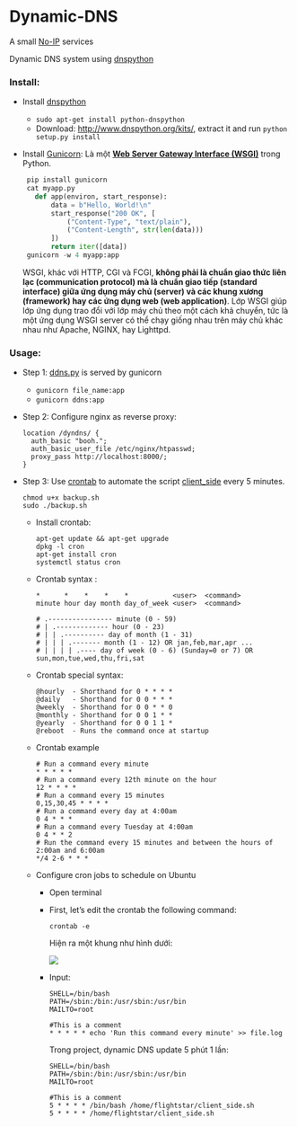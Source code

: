 # Dynamic-DNS
A small [No-IP](https://en.wikipedia.org/wiki/No-IP) services

Dynamic DNS system using [dnspython](http://www.dnspython.org/)

### Install: 
+ Install [dnspython](http://www.dnspython.org/)
  + `sudo apt-get install python-dnspython` 
  + Download: http://www.dnspython.org/kits/, extract it and run `python setup.py install`
+ Install [Gunicorn](https://gunicorn.org/): Là một **[Web Server Gateway Interface (WSGI)](https://en.wikipedia.org/wiki/Web_Server_Gateway_Interface)** trong Python. 
 
   ```py
    pip install gunicorn
    cat myapp.py
      def app(environ, start_response):
          data = b"Hello, World!\n"
          start_response("200 OK", [
              ("Content-Type", "text/plain"),
              ("Content-Length", str(len(data)))
          ])
          return iter([data])
    gunicorn -w 4 myapp:app
    ```

  WSGI, khác với HTTP, CGI và FCGI, **không phải là chuẩn giao thức liên lạc (communication protocol) mà là chuẩn giao tiếp (standard interface) giữa ứng dụng máy chủ (server) và các khung xương (framework) hay các ứng dụng web (web application)**. Lớp WSGI giúp lớp ứng dụng trao đổi với lớp máy chủ theo một cách khả chuyển, tức là một ứng dụng WSGI server có thể chạy giống nhau trên máy chủ khác nhau như Apache, NGINX, hay Lighttpd.
### Usage:
+ Step 1: [ddns.py](/ddns.py) is served by gunicorn
  + `gunicorn file_name:app`
  + `gunicorn ddns:app`
+ Step 2: Configure nginx as reverse proxy:
  
  ```
  location /dyndns/ {
    auth_basic "booh.";
    auth_basic_user_file /etc/nginx/htpasswd;
    proxy_pass http://localhost:8000/;
  }
  ```
+ Step 3: Use [crontab](https://en.wikipedia.org/wiki/Cron) to automate the script [client_side](/client_side.sh) every 5 minutes.

  ```
  chmod u+x backup.sh
  sudo ./backup.sh
  ```
  
  + Install crontab: 
  
    ```
    apt-get update && apt-get upgrade
    dpkg -l cron
    apt-get install cron
    systemctl status cron
    ```
  
  + Crontab syntax : 
  
    ```
    *      *    *    *    *           <user>  <command>
    minute hour day month day_of_week <user>  <command>
    
    # .---------------- minute (0 - 59)
    # | .------------- hour (0 - 23)
    # | | .---------- day of month (1 - 31)
    # | | | .------- month (1 - 12) OR jan,feb,mar,apr ...
    # | | | | .---- day of week (0 - 6) (Sunday=0 or 7) OR sun,mon,tue,wed,thu,fri,sat

    ```
  + Crontab special syntax:
    
    ```
    @hourly  - Shorthand for 0 * * * *
    @daily   - Shorthand for 0 0 * * *
    @weekly  - Shorthand for 0 0 * * 0
    @monthly - Shorthand for 0 0 1 * *
    @yearly  - Shorthand for 0 0 1 1 *
    @reboot  - Runs the command once at startup
    ```
    
  + Crontab example
    
    ```
    # Run a command every minute
    * * * * * 
    # Run a command every 12th minute on the hour
    12 * * * *
    # Run a command every 15 minutes
    0,15,30,45 * * * *
    # Run a command every day at 4:00am
    0 4 * * *
    # Run a command every Tuesday at 4:00am
    0 4 * * 2
    # Run the command every 15 minutes and between the hours of 2:00am and 6:00am
    */4 2-6 * * *

    ```
  + Configure cron jobs to schedule on Ubuntu
    + Open terminal 
    + First, let’s edit the crontab the following command:  
      
      ```
      crontab -e
      ```
      
      Hiện ra một khung như hình dưới:
      
      ![](https://lh3.googleusercontent.com/9o4Ldu3KpSWw8e6QiCjwZY9SrGE2CcPziWGU6mmB53cMXnBBi2qA7MTTBS8gXNS1tq3DQ9pGSAsFLl0PeHtZPzVctauqfqQg5AyFCh394BypQW4288hG4wy6NWEQCJYzEP4gK5mwbj0aWXemmftBRZfR-oRTbPX-tspIN6CWo7sTlp6scp76HQhbQcunoWkYx8gq5n6srx4nN-nT7Har8vfyWT7sQF15TtrzJXsv0EmY0Yw1P0T8Ge-vQneifLkSZPld3g53Byu05NgVquFSJ-yXvTCPxxdl-G92diB-ZqTFYmhMlNtmVdPEz3ytTj8FvdDdIFGu6wDvsZzQrXu60pi2vaNoQ-juHAkqXZ_QdoJbafxTTsKR00i34ATgMOKPui8BURznpZQOKMd00n3JW-CPACTQ16RhwrhBr_nnLEvw4x9EofMucngLqN7cUxdE3ppQl0zrHUDjTWaMeKOZceYUmtHrnoU6e1ofTC-7GhbF6PgksKZ1-cj0a1FXMnYOhs9zQDhM9BW1dUbI1C8epq0uo_kSVS_cCy3W2eUxR61I5p0C0CQ5Kt8tbgikuDaEabCzXwh_E7G1pW9_VXC4RiObY5LMajCjAOsx-5G-2yu6ZY3ifWDkHulKYA5etMLIAvUZ4TPtZ2YBz7xKWIqNQpRVSJCNV8M-jgZ7nYSMuKeb0Svy9gRIFg-wcY08TuJ61w3eE-LBrDE7YIFXHA=w565-h389-no)
    + Input:
      
      ```
      SHELL=/bin/bash
      PATH=/sbin:/bin:/usr/sbin:/usr/bin
      MAILTO=root
      
      #This is a comment
      * * * * * echo 'Run this command every minute' >> file.log
      ```
      
      Trong project, dynamic DNS update 5 phút 1 lần:
      
      ```
      SHELL=/bin/bash
      PATH=/sbin:/bin:/usr/sbin:/usr/bin
      MAILTO=root
      
      #This is a comment
      5 * * * * /bin/bash /home/flightstar/client_side.sh
      5 * * * * /home/flightstar/client_side.sh
      ```
